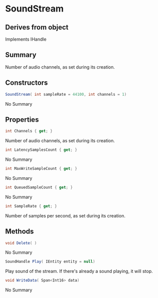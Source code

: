 # SoundStream

## Derives from object
Implements IHandle

## Summary

Number of audio channels, as set during its creation.
## Constructors

```c#
SoundStream( int sampleRate = 44100, int channels = 1) 
```
No Summary
## Properties

```c#
int Channels { get; } 
```
Number of audio channels, as set during its creation.
```c#
int LatencySamplesCount { get; } 
```
No Summary
```c#
int MaxWriteSampleCount { get; } 
```
No Summary
```c#
int QueuedSampleCount { get; } 
```
No Summary
```c#
int SampleRate { get; } 
```
Number of samples per second, as set during its creation.
## Methods

```c#
void Delete( ) 
```
No Summary
```c#
SoundHandle Play( IEntity entity = null) 
```
Play sound of the stream. If there's already a sound playing, it will stop.
```c#
void WriteData( Span<Int16> data) 
```
No Summary
